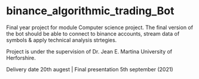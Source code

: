# binance_algorithmic_trading_Bot
Final year project for module Computer science project.
The final version of the bot should be able to connect to binance accounts, stream data of symbols & apply technical analysis strtegies.

Project is under the supervision of Dr. Jean E. Martina
University of Herforshire.

Delivery date 20th augest | Final presentation 5th september 
                       (2021)
